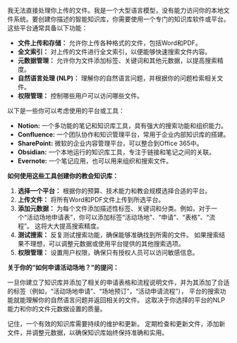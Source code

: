我无法直接处理你上传的文件。我是一个大型语言模型，没有能力访问你的本地文件系统。要创建你描述的智能知识库，你需要使用一个专门的知识库软件或平台。  这些平台通常具备以下功能：

* **文件上传和存储：**  允许你上传各种格式的文件，包括Word和PDF。
* **全文索引：**  对上传的文件进行全文索引，以便能够快速搜索文件内容。
* **元数据管理：**  允许你为文件添加标签、关键词和其他元数据，以提高搜索精度。
* **自然语言处理 (NLP)：**  理解你的自然语言问题，并根据你的问题检索相关文件。
* **权限管理：**  控制哪些用户可以访问哪些文件。

以下是一些你可以考虑使用的平台或工具：

* **Notion:**  一个多功能的笔记和知识库工具，具有强大的搜索功能和组织能力。
* **Confluence:**  一个团队协作和知识管理平台，常用于企业内部知识库的搭建。
* **SharePoint:**  微软的企业内容管理平台，可以整合到Office 365中。
* **Obsidian:**  一个本地运行的知识库工具，专注于链接和笔记之间的关联。
* **Evernote:**  一个笔记应用，也可以用来组织和搜索文件。


**如何使用这些工具创建你的教会知识库：**

1. **选择一个平台：** 根据你的预算、技术能力和教会规模选择合适的平台。
2. **上传文件：** 将所有Word和PDF文件上传到所选平台。
3. **添加元数据：**  为每个文件添加描述性标签、关键词和分类。例如，对于一个“活动场地申请表”，你可以添加标签“活动场地”、“申请”、“表格”、“流程”。  这将大大提高搜索精度。
4. **测试搜索：**  反复测试搜索功能，确保能够准确找到所需的文件。  如果搜索结果不理想，可以调整元数据或使用平台提供的其他搜索选项。
5. **权限管理：** 设置用户权限，确保只有授权人员可以访问敏感信息。


**关于你的“如何申请活动场地？”的提问：**

一旦你建立了知识库并添加了相关的申请表格和流程说明文件，并为其添加了合适的标签（例如，“活动场地申请”、“场地预订”，“活动申请流程”），  平台的搜索功能就能理解你的自然语言问题并返回相关的文件。  这取决于你选择的平台的NLP能力和你的文件元数据设置的质量。


记住，一个有效的知识库需要持续的维护和更新。  定期检查和更新文件，添加新文件，并调整元数据，以确保知识库始终保持准确和实用。
